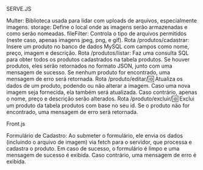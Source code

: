 SERVE.JS

Multer: Biblioteca usada para lidar com uploads de arquivos, especialmente imagens.
storage: Define o local onde as imagens serão armazenadas e como serão nomeadas.
fileFilter: Controla o tipo de arquivos permitidos (neste caso, apenas imagens jpeg, png, e gif).
Rota /produtos/cadastrar: Insere um produto no banco de dados MySQL com campos como nome, preço, imagem e descrição.
Rota /produtos/listar: Faz uma consulta SQL para obter todos os produtos cadastrados na tabela produtos.
Se houver produtos, eles serão retornados no formato JSON, junto com uma mensagem de sucesso. Se nenhum produto for encontrado, uma mensagem de erro será retornada.
Rota /produto/editar/:id: Atualiza os dados de um produto, podendo ou não alterar a imagem.
Caso uma nova imagem seja fornecida, ela também será atualizada. Caso contrário, apenas o nome, preço e descrição serão alterados.
Rota /produto/excluir/:id: Exclui um produto da tabela produtos com base no seu id.
Se o produto não for encontrado, uma mensagem de erro será retornada.

Front.js

Formulário de Cadastro: Ao submeter o formulário, ele envia os dados (incluindo o arquivo de imagem) via fetch para o servidor, que processa e cadastra o produto.
Em caso de sucesso, o formulário é limpo e uma mensagem de sucesso é exibida. Caso contrário, uma mensagem de erro é exibida.

